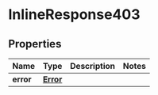 

# InlineResponse403


## Properties

Name | Type | Description | Notes
------------ | ------------- | ------------- | -------------
**error** | [**Error**](Error.md) |  | 



